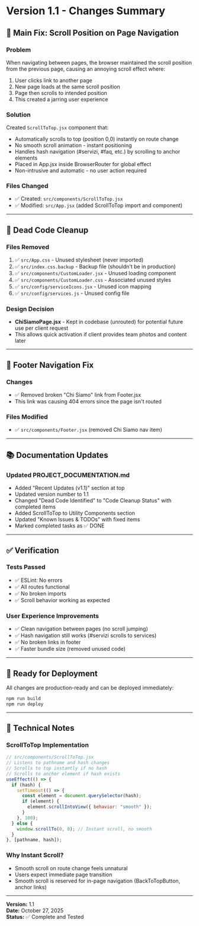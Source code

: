 # Version 1.1 - Changes Summary

## 🎯 Main Fix: Scroll Position on Page Navigation

### Problem

When navigating between pages, the browser maintained the scroll position from the previous page, causing an annoying scroll effect where:

1. User clicks link to another page
2. New page loads at the same scroll position
3. Page then scrolls to intended position
4. This created a jarring user experience

### Solution

Created `ScrollToTop.jsx` component that:

- Automatically scrolls to top (position 0,0) instantly on route change
- No smooth scroll animation - instant positioning
- Handles hash navigation (#servizi, #faq, etc.) by scrolling to anchor elements
- Placed in App.jsx inside BrowserRouter for global effect
- Non-intrusive and automatic - no user action required

### Files Changed

- ✅ Created: `src/components/ScrollToTop.jsx`
- ✅ Modified: `src/App.jsx` (added ScrollToTop import and component)

---

## 🧹 Dead Code Cleanup

### Files Removed

1. ✅ `src/App.css` - Unused stylesheet (never imported)
2. ✅ `src/index.css.backup` - Backup file (shouldn't be in production)
3. ✅ `src/components/CustomLoader.jsx` - Unused loading component
4. ✅ `src/components/CustomLoader.css` - Associated unused styles
5. ✅ `src/config/serviceIcons.jsx` - Unused icon mapping
6. ✅ `src/config/services.js` - Unused config file

### Design Decision

- **ChiSiamoPage.jsx** - Kept in codebase (unrouted) for potential future use per client request
- This allows quick activation if client provides team photos and content later

---

## 🔗 Footer Navigation Fix

### Changes

- ✅ Removed broken "Chi Siamo" link from Footer.jsx
- This link was causing 404 errors since the page isn't routed

### Files Modified

- ✅ `src/components/Footer.jsx` (removed Chi Siamo nav item)

---

## 📚 Documentation Updates

### Updated PROJECT_DOCUMENTATION.md

- Added "Recent Updates (v1.1)" section at top
- Updated version number to 1.1
- Changed "Dead Code Identified" to "Code Cleanup Status" with completed items
- Added ScrollToTop to Utility Components section
- Updated "Known Issues & TODOs" with fixed items
- Marked completed tasks as ✅ DONE

---

## ✅ Verification

### Tests Passed

- ✅ ESLint: No errors
- ✅ All routes functional
- ✅ No broken imports
- ✅ Scroll behavior working as expected

### User Experience Improvements

- ✅ Clean navigation between pages (no scroll jumping)
- ✅ Hash navigation still works (#servizi scrolls to services)
- ✅ No broken links in footer
- ✅ Faster bundle size (removed unused code)

---

## 🚀 Ready for Deployment

All changes are production-ready and can be deployed immediately:

```bash
npm run build
npm run deploy
```

---

## 📝 Technical Notes

### ScrollToTop Implementation

```jsx
// src/components/ScrollToTop.jsx
// Listens to pathname and hash changes
// Scrolls to top instantly if no hash
// Scrolls to anchor element if hash exists
useEffect(() => {
  if (hash) {
    setTimeout(() => {
      const element = document.querySelector(hash);
      if (element) {
        element.scrollIntoView({ behavior: "smooth" });
      }
    }, 100);
  } else {
    window.scrollTo(0, 0); // Instant scroll, no smooth
  }
}, [pathname, hash]);
```

### Why Instant Scroll?

- Smooth scroll on route change feels unnatural
- Users expect immediate page transition
- Smooth scroll is reserved for in-page navigation (BackToTopButton, anchor links)

---

**Version:** 1.1  
**Date:** October 27, 2025  
**Status:** ✅ Complete and Tested
